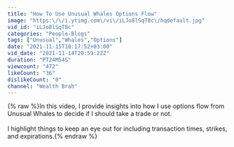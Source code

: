 ```yaml
---
title: "How To Use Unusual Whales Options Flow"
image: "https:\/\/i.ytimg.com\/vi\/iLJo8lSqT8c\/hqdefault.jpg"
vid_id: "iLJo8lSqT8c"
categories: "People-Blogs"
tags: ["Unusual","Whales","Options"]
date: "2021-11-15T10:17:52+03:00"
vid_date: "2021-11-14T20:59:22Z"
duration: "PT24M54S"
viewcount: "472"
likeCount: "36"
dislikeCount: "0"
channel: "Wealth Brah"
---
```

{% raw %}In this video, I provide insights into how I use options flow from Unusual Whales to decide if I should take a trade or not.<br /><br />I highlight things to keep an eye out for including transaction times, strikes, and expirations.{% endraw %}
